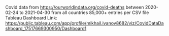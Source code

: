 Covid data from https://ourworldindata.org/covid-deaths between 2020-02-24 to 2021-04-30 from all countries 85,000+ entries per CSV file
Tableau Dashboard Link: https://public.tableau.com/app/profile/mikhail.ivanov8682/viz/CovidDataDashboard_17517669300950/Dashboard1
